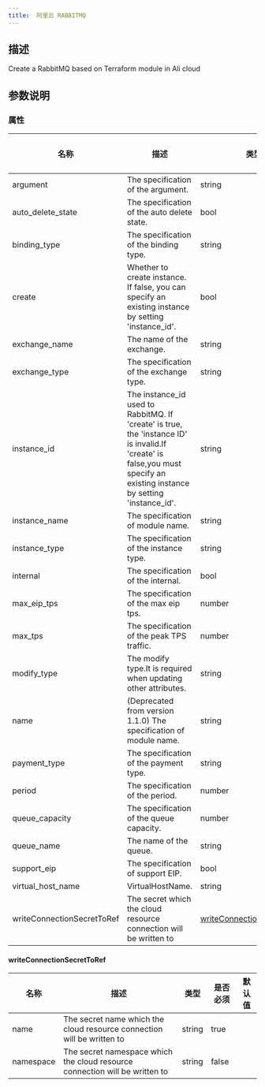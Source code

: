 ```yaml
---
title:  阿里云 RABBITMQ
---
```


## 描述

Create a RabbitMQ based on Terraform module in Ali cloud

## 参数说明


### 属性

 名称 | 描述 | 类型 | 是否必须 | 默认值 
 ------------ | ------------- | ------------- | ------------- | ------------- 
 argument | The specification of the argument. | string | false |  
 auto_delete_state | The specification of the auto delete state. | bool | false |  
 binding_type | The specification of the binding type. | string | false |  
 create | Whether to create instance. If false, you can specify an existing instance by setting 'instance_id'. | bool | false |  
 exchange_name | The name of the exchange. | string | false |  
 exchange_type | The specification of the exchange type. | string | false |  
 instance_id | The instance_id used to RabbitMQ. If 'create' is true, the 'instance ID' is invalid.If 'create' is false,you must specify an existing instance by setting 'instance_id'. | string | false |  
 instance_name | The specification of module name. | string | false |  
 instance_type | The specification of the instance type. | string | false |  
 internal | The specification of the internal. | bool | false |  
 max_eip_tps | The specification of the max eip tps. | number | false |  
 max_tps | The specification of the peak TPS traffic. | number | false |  
 modify_type | The modify type.It is required when updating other attributes. | string | false |  
 name | (Deprecated from version 1.1.0) The specification of module name. | string | false |  
 payment_type | The specification of the payment type. | string | false |  
 period | The specification of the period. | number | false |  
 queue_capacity | The specification of the queue capacity. | number | false |  
 queue_name | The name of the queue. | string | false |  
 support_eip | The specification of support EIP. | bool | false |  
 virtual_host_name | VirtualHostName. | string | false |  
 writeConnectionSecretToRef | The secret which the cloud resource connection will be written to | [writeConnectionSecretToRef](#writeConnectionSecretToRef) | false |  


#### writeConnectionSecretToRef

 名称 | 描述 | 类型 | 是否必须 | 默认值 
 ------------ | ------------- | ------------- | ------------- | ------------- 
 name | The secret name which the cloud resource connection will be written to | string | true |  
 namespace | The secret namespace which the cloud resource connection will be written to | string | false |  
